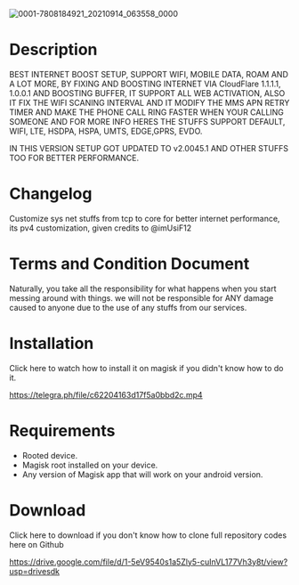 ![0001-7808184921_20210914_063558_0000](https://user-images.githubusercontent.com/73354897/133165364-244ad963-52fb-4be9-9cd7-495f83568e61.png)



# Description
BEST INTERNET BOOST SETUP, SUPPORT WIFI, MOBILE DATA, ROAM AND A LOT MORE, BY FIXING AND BOOSTING INTERNET VIA CloudFlare 1.1.1.1, 1.0.0.1 AND BOOSTING BUFFER, IT SUPPORT ALL WEB ACTIVATION, ALSO IT FIX THE WIFI SCANING INTERVAL AND IT MODIFY THE MMS APN RETRY TIMER AND MAKE THE PHONE CALL RING FASTER WHEN YOUR CALLING SOMEONE AND FOR MORE INFO HERES THE STUFFS SUPPORT DEFAULT, WIFI, LTE, HSDPA, HSPA, UMTS, EDGE,GPRS, EVDO. 

IN THIS VERSION SETUP GOT UPDATED TO v2.0045.1 AND OTHER STUFFS TOO FOR BETTER PERFORMANCE.

# Changelog 
Customize sys net stuffs from tcp to core for better internet performance, its pv4 customization, given credits to @imUsiF12

# Terms and Condition Document

Naturally, you take all the responsibility for what happens when you start messing around with things. we will not be responsible for ANY damage caused to anyone due to the use of any stuffs from our services.


# Installation

Click here to watch how to install it on magisk if you didn't know how to do it.

https://telegra.ph/file/c62204163d17f5a0bbd2c.mp4

# Requirements

- Rooted device.
- Magisk root installed on your device.
- Any version of Magisk app that will work on your android version.

# Download 

Click here to download if you don't know how to clone full repository codes here on Github

https://drive.google.com/file/d/1-5eV9540s1a5Zly5-cuInVL177Vh3y8t/view?usp=drivesdk


